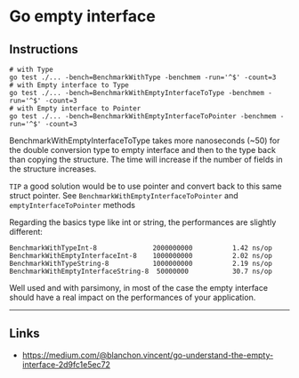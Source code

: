 
# Go empty interface

## Instructions

```
# with Type
go test ./... -bench=BenchmarkWithType -benchmem -run='^$' -count=3
# with Empty interface to Type
go test ./... -bench=BenchmarkWithEmptyInterfaceToType -benchmem -run='^$' -count=3
# with Empty interface to Pointer
go test ./... -bench=BenchmarkWithEmptyInterfaceToPointer -benchmem -run='^$' -count=3
```

BenchmarkWithEmptyInterfaceToType takes more nanoseconds (~50) for the double conversion type to empty interface and then to the type back than copying the structure.
The time will increase if the number of fields in the structure increases.

`TIP` a good solution would be to use pointer and convert back to this same struct pointer. See `BenchmarkWithEmptyInterfaceToPointer` and `emptyInterfaceToPointer` methods

Regarding the basics type like int or string, the performances are slightly different:

```
BenchmarkWithTypeInt-8              2000000000          1.42 ns/op
BenchmarkWithEmptyInterfaceInt-8    1000000000          2.02 ns/op
BenchmarkWithTypeString-8           1000000000          2.19 ns/op
BenchmarkWithEmptyInterfaceString-8  50000000           30.7 ns/op
```

Well used and with parsimony, in most of the case the empty interface should have a real impact on the performances of your application.

---

## Links

* https://medium.com/@blanchon.vincent/go-understand-the-empty-interface-2d9fc1e5ec72
